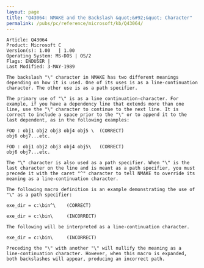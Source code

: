 ```yaml
---
layout: page
title: "Q43064: NMAKE and the Backslash &quot;&#92;&quot; Character"
permalink: /pubs/pc/reference/microsoft/kb/Q43064/
---
```


	Article: Q43064
	Product: Microsoft C
	Version(s): 1.00   | 1.00
	Operating System: MS-DOS | OS/2
	Flags: ENDUSER |
	Last Modified: 3-MAY-1989
	
	The backslash "\" character in NMAKE has two different meanings
	depending on how it is used. One of its uses is as a line-continuation
	character. The other use is as a path specifier.
	
	The primary use of "\" is as a line continuation-character. For
	example, if you have a dependency line that extends more than one
	line, use the "\" character to continue to the next line. It is
	correct to include a space prior to the "\" or to append it to the
	last dependent, as in the following examples:
	
	FOO : obj1 obj2 obj3 obj4 obj5 \  (CORRECT)
	obj6 obj7...etc.
	
	FOO : obj1 obj2 obj3 obj4 obj5\   (CORRECT)
	obj6 obj7...etc.
	
	The "\" character is also used as a path specifier. When "\" is the
	last character on the line and is meant as a path specifier, you must
	precede it with the caret "^" character to tell NMAKE to override its
	meaning as a line-continuation character.
	
	The following macro definition is an example demonstrating the use of
	"\" as a path specifier:
	
	exe_dir = c:\bin^\    (CORRECT)
	
	exe_dir = c:\bin\     (INCORRECT)
	
	The following will be interpreted as a line-continuation character.
	
	exe_dir = c:\bin\     (INCORRECT)
	
	Preceding the "\" with another "\" will nullify the meaning as a
	line-continuation character. However, when this macro is expanded,
	both backslashes will appear, producing an incorrect path.
